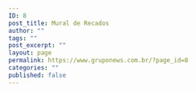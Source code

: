 ```yaml
---
ID: 8
post_title: Mural de Recados
author: ""
tags: ""
post_excerpt: ""
layout: page
permalink: https://www.gruponews.com.br/?page_id=8
categories: ""
published: false
---
```

<!--cforms name="Fale Conosco"-->

<!--Mural-->
